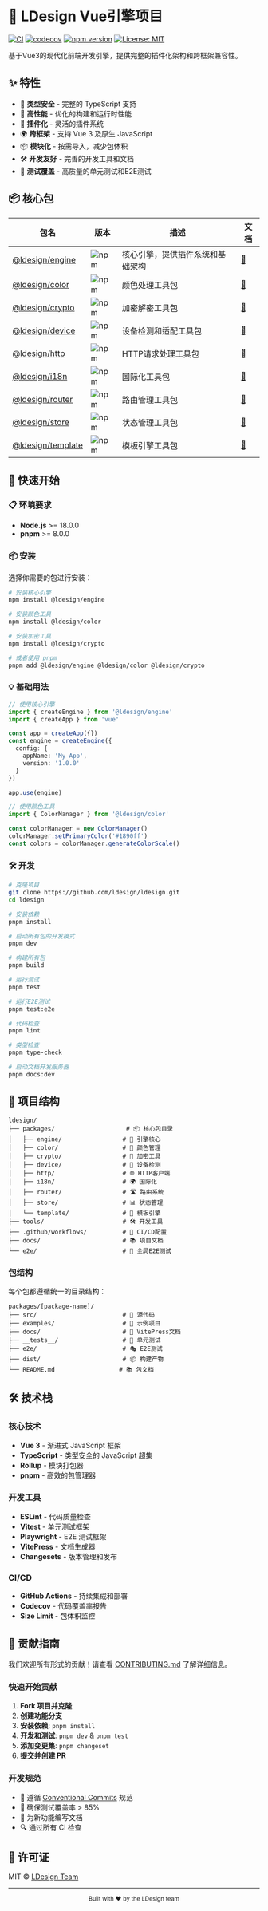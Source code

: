 # 🚀 LDesign Vue引擎项目

[![CI](https://github.com/ldesign/ldesign/workflows/CI/badge.svg)](https://github.com/ldesign/ldesign/actions)
[![codecov](https://codecov.io/gh/ldesign/ldesign/branch/main/graph/badge.svg)](https://codecov.io/gh/ldesign/ldesign)
[![npm version](https://badge.fury.io/js/@ldesign%2Fengine.svg)](https://badge.fury.io/js/@ldesign%2Fengine)
[![License: MIT](https://img.shields.io/badge/License-MIT-yellow.svg)](https://opensource.org/licenses/MIT)

基于Vue3的现代化前端开发引擎，提供完整的插件化架构和跨框架兼容性。

## ✨ 特性

- 🎯 **类型安全** - 完整的 TypeScript 支持
- 🚀 **高性能** - 优化的构建和运行时性能
- 🔌 **插件化** - 灵活的插件系统
- 🌍 **跨框架** - 支持 Vue 3 及原生 JavaScript
- 📦 **模块化** - 按需导入，减少包体积
- 🛠️ **开发友好** - 完善的开发工具和文档
- 🧪 **测试覆盖** - 高质量的单元测试和E2E测试

## 📦 核心包

| 包名 | 版本 | 描述 | 文档 |
|------|------|------|------|
| [@ldesign/engine](./packages/engine) | ![npm](https://img.shields.io/npm/v/@ldesign/engine) | 核心引擎，提供插件系统和基础架构 | [📖](./packages/engine/README.md) |
| [@ldesign/color](./packages/color) | ![npm](https://img.shields.io/npm/v/@ldesign/color) | 颜色处理工具包 | [📖](./packages/color/README.md) |
| [@ldesign/crypto](./packages/crypto) | ![npm](https://img.shields.io/npm/v/@ldesign/crypto) | 加密解密工具包 | [📖](./packages/crypto/README.md) |
| [@ldesign/device](./packages/device) | ![npm](https://img.shields.io/npm/v/@ldesign/device) | 设备检测和适配工具包 | [📖](./packages/device/README.md) |
| [@ldesign/http](./packages/http) | ![npm](https://img.shields.io/npm/v/@ldesign/http) | HTTP请求处理工具包 | [📖](./packages/http/README.md) |
| [@ldesign/i18n](./packages/i18n) | ![npm](https://img.shields.io/npm/v/@ldesign/i18n) | 国际化工具包 | [📖](./packages/i18n/README.md) |
| [@ldesign/router](./packages/router) | ![npm](https://img.shields.io/npm/v/@ldesign/router) | 路由管理工具包 | [📖](./packages/router/README.md) |
| [@ldesign/store](./packages/store) | ![npm](https://img.shields.io/npm/v/@ldesign/store) | 状态管理工具包 | [📖](./packages/store/README.md) |
| [@ldesign/template](./packages/template) | ![npm](https://img.shields.io/npm/v/@ldesign/template) | 模板引擎工具包 | [📖](./packages/template/README.md) |

## 🚀 快速开始

### 📋 环境要求

- **Node.js** >= 18.0.0
- **pnpm** >= 8.0.0

### 📦 安装

选择你需要的包进行安装：

```bash
# 安装核心引擎
npm install @ldesign/engine

# 安装颜色工具
npm install @ldesign/color

# 安装加密工具
npm install @ldesign/crypto

# 或者使用 pnpm
pnpm add @ldesign/engine @ldesign/color @ldesign/crypto
```

### 💡 基础用法

```typescript
// 使用核心引擎
import { createEngine } from '@ldesign/engine'
import { createApp } from 'vue'

const app = createApp({})
const engine = createEngine({
  config: {
    appName: 'My App',
    version: '1.0.0'
  }
})

app.use(engine)
```

```typescript
// 使用颜色工具
import { ColorManager } from '@ldesign/color'

const colorManager = new ColorManager()
colorManager.setPrimaryColor('#1890ff')
const colors = colorManager.generateColorScale()
```

### 🛠️ 开发

```bash
# 克隆项目
git clone https://github.com/ldesign/ldesign.git
cd ldesign

# 安装依赖
pnpm install

# 启动所有包的开发模式
pnpm dev

# 构建所有包
pnpm build

# 运行测试
pnpm test

# 运行E2E测试
pnpm test:e2e

# 代码检查
pnpm lint

# 类型检查
pnpm type-check

# 启动文档开发服务器
pnpm docs:dev
```

## 📁 项目结构

```
ldesign/
├── packages/                    # 📦 核心包目录
│   ├── engine/                 # 🚀 引擎核心
│   ├── color/                  # 🎨 颜色管理
│   ├── crypto/                 # 🔐 加密工具
│   ├── device/                 # 📱 设备检测
│   ├── http/                   # 🌐 HTTP客户端
│   ├── i18n/                   # 🌍 国际化
│   ├── router/                 # 🛣️ 路由系统
│   ├── store/                  # 📊 状态管理
│   └── template/               # 📄 模板引擎
├── tools/                      # 🛠️ 开发工具
├── .github/workflows/          # 🔄 CI/CD配置
├── docs/                       # 📚 项目文档
└── e2e/                        # 🧪 全局E2E测试
```

### 包结构

每个包都遵循统一的目录结构：

```
packages/[package-name]/
├── src/                        # 📝 源代码
├── examples/                   # 🎯 示例项目
├── docs/                       # 📖 VitePress文档
├── __tests__/                  # 🧪 单元测试
├── e2e/                        # 🎭 E2E测试
├── dist/                       # 📦 构建产物
└── README.md                  # 📚 包文档
```

## 🛠️ 技术栈

### 核心技术
- **Vue 3** - 渐进式 JavaScript 框架
- **TypeScript** - 类型安全的 JavaScript 超集
- **Rollup** - 模块打包器
- **pnpm** - 高效的包管理器

### 开发工具
- **ESLint** - 代码质量检查
- **Vitest** - 单元测试框架
- **Playwright** - E2E 测试框架
- **VitePress** - 文档生成器
- **Changesets** - 版本管理和发布

### CI/CD
- **GitHub Actions** - 持续集成和部署
- **Codecov** - 代码覆盖率报告
- **Size Limit** - 包体积监控

## 🤝 贡献指南

我们欢迎所有形式的贡献！请查看 [CONTRIBUTING.md](./CONTRIBUTING.md) 了解详细信息。

### 快速开始贡献

1. **Fork 项目并克隆**
2. **创建功能分支**
3. **安装依赖**: `pnpm install`
4. **开发和测试**: `pnpm dev` & `pnpm test`
5. **添加变更集**: `pnpm changeset`
6. **提交并创建 PR**

### 开发规范

- 🎯 遵循 [Conventional Commits](https://conventionalcommits.org/) 规范
- 🧪 确保测试覆盖率 > 85%
- 📝 为新功能编写文档
- 🔍 通过所有 CI 检查

## 📄 许可证

MIT © [LDesign Team](https://github.com/ldesign)

---

<div align="center">
  <sub>Built with ❤️ by the LDesign team</sub>
</div>